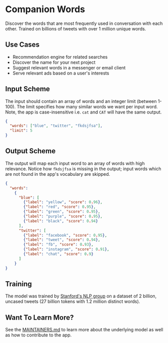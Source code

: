 # Companion Words
Discover the words that are most frequently used in conversation with each other. Trained on billions of tweets
with over 1 million unique words.

## Use Cases
  * Recommendation engine for related searches
  * Discover the name for your next project
  * Suggest relevant words in a messenger or email client
  * Serve relevant ads based on a user's interests


## Input Scheme
The input should contain an array of words and an integer limit (between 1-100). The limit specifies how many similar 
words we want per input word. Note, the app is case-insensitive i.e. `cat` and `CAT` will have the same output.
```json
{
  "words": ["blue", "twitter", "fkdsjfsa"],
  "limit": 5
}
```

## Output Scheme
The output will map each input word to an array of words with high relevance. Notice how `fkdsjfsa` is missing in the output; 
input words which are not found in the app's vocabulary are skipped.
 
```json
{
  "words": 
    { 
      "blue": [
        {"label": "yellow", "score": 0.96}, 
        {"label": "red", "score": 0.95}, 
        {"label": "green", "score": 0.95}, 
        {"label": "purple", "score": 0.95}, 
        {"label": "black", "score": 0.94}
      ], 
      "twitter": [
        {"label": "facebook", "score": 0.95}, 
        {"label": "tweet", "score": 0.94}, 
        {"label": "fb", "score": 0.93}, 
        {"label": "instagram", "score": 0.91}, 
        {"label": "chat", "score": 0.9}
      ]
    }
}
```


## Training
The model was trained by [Stanford's NLP group][1] on a dataset of 2 billion, uncased tweets 
(27 billion tokens with 1.2 million distinct words).


## Want To Learn More?
See the [MAINTAINERS.md][2] to learn more about the underlying model as well as how to contribute to the app.


[1]: https://nlp.stanford.edu/projects/glove/
[2]: https://github.com/DopplerMarket/example-app-companion-words/blob/master/MAINTAINERS.md
